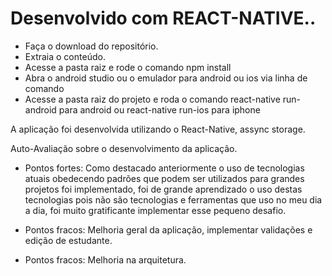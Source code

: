 # Desenvolvido com REACT-NATIVE..
* Faça o download do repositório.
* Extraia o conteúdo.
* Acesse a pasta raiz e rode o comando npm install
* Abra o android studio ou o emulador para android ou ios via linha de comando
* Acesse a pasta raiz do projeto e roda o comando react-native run-android para android ou react-native run-ios para iphone

A aplicação foi desenvolvida utilizando o React-Native, assync storage.

Auto-Avaliação sobre o desenvolvimento da aplicação.

* Pontos fortes: Como destacado anteriormente o uso de tecnologias atuais obedecendo padrões que podem ser utilizados para grandes projetos foi implementado, foi de grande aprendizado o uso destas tecnologias pois não são tecnologias e ferramentas que uso no meu dia a dia, foi muito gratificante implementar esse pequeno desafio.

* Pontos fracos: Melhoria geral da aplicação, implementar validações e edição de estudante. 
* Pontos fracos: Melhoria na arquitetura.


